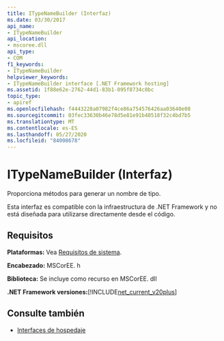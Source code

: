```yaml
---
title: ITypeNameBuilder (Interfaz)
ms.date: 03/30/2017
api_name:
- ITypeNameBuilder
api_location:
- mscoree.dll
api_type:
- COM
f1_keywords:
- ITypeNameBuilder
helpviewer_keywords:
- ITypeNameBuilder interface [.NET Framework hosting]
ms.assetid: 1f88e62e-2762-44d1-83b1-095f8734c0bc
topic_type:
- apiref
ms.openlocfilehash: f4443228a07982f4ce86a754576426aa03640e08
ms.sourcegitcommit: 03fec33630b46e78d5e81e91b40518f32c4bd7b5
ms.translationtype: MT
ms.contentlocale: es-ES
ms.lasthandoff: 05/27/2020
ms.locfileid: "84008678"
---
```

# <a name="itypenamebuilder-interface"></a>ITypeNameBuilder (Interfaz)
Proporciona métodos para generar un nombre de tipo.  
  
 Esta interfaz es compatible con la infraestructura de .NET Framework y no está diseñada para utilizarse directamente desde el código.  
  
## <a name="requirements"></a>Requisitos  
 **Plataformas:** Vea [Requisitos de sistema](../../get-started/system-requirements.md).  
  
 **Encabezado:** MSCorEE. h  
  
 **Biblioteca:** Se incluye como recurso en MSCorEE. dll  
  
 **.NET Framework versiones:**[!INCLUDE[net_current_v20plus](../../../../includes/net-current-v20plus-md.md)]  
  
## <a name="see-also"></a>Consulte también

- [Interfaces de hospedaje](hosting-interfaces.md)
